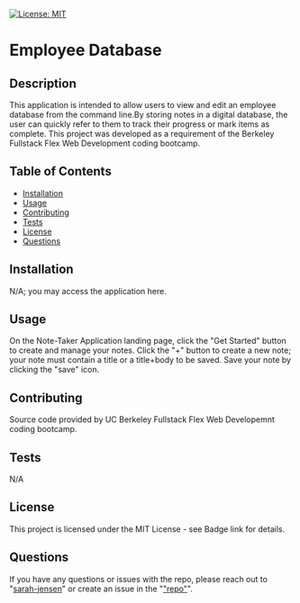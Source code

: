 
  [![License: MIT](https://img.shields.io/badge/License-MIT-yellow.svg)](https://opensource.org/licenses/MIT)
  # Employee Database
  
  ## Description
  This application is intended to allow users to view and edit an employee database from the command line.By storing notes in a digital database, the user can quickly refer to them to track their progress or mark items as complete. This project was developed as a requirement of the Berkeley Fullstack Flex Web Development coding bootcamp.
  
  ## Table of Contents
  
  * [Installation](#installation)
  * [Usage](#usage)
  * [Contributing](#contributing)
  * [Tests](#tests)
  * [License](#license)
  * [Questions](#questions)
  
  ## Installation
  N/A; you may access the application here.
  
  ## Usage
  On the Note-Taker Application landing page, click the "Get Started" button to create and manage your notes. Click the "+" button to create a new note; your note must contain a title or a title+body to be saved. Save your note by clicking the "save" icon.
  
  ## Contributing
  Source code provided by UC Berkeley Fullstack Flex Web Developemnt coding bootcamp.
  
  ## Tests
  N/A
  
  ## License
  This project is licensed under the MIT License - see Badge link for details.
  
  ## Questions
  If you have any questions or issues with the repo, please reach out to "[sarah-jensen]("https://github.com/sarah-jensen")" or create an issue in the "["repo"](https://github.com/sarah-jensen/note-taker)".